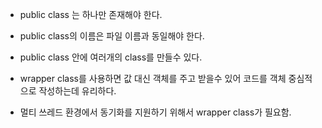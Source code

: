 - public class 는 하나만 존재해야 한다.
- public class의 이름은 파일 이름과 동일해야 한다.
- public class 안에 여러개의 class를 만들수 있다.

- wrapper class를 사용하면 값 대신 객체를 주고 받을수 있어 코드를 객체 중심적으로 작성하는데 유리하다.
- 멀티 쓰레드 환경에서 동기화를 지원하기 위해서 wrapper class가 필요함.